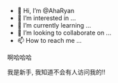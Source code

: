 - 👋 Hi, I’m @AhaRyan
- 👀 I’m interested in ...
- 🌱 I’m currently learning ...
- 💞️ I’m looking to collaborate on ...
- 📫 How to reach me ...



啊哈哈哈

我是新手,
我知道不会有人访问我的!!

<!---
AhaRyan/AhaRyan is a ✨ special ✨ repository because its `README.md` (this file) appears on your GitHub profile.
You can click the Preview link to take a look at your changes.
--->
